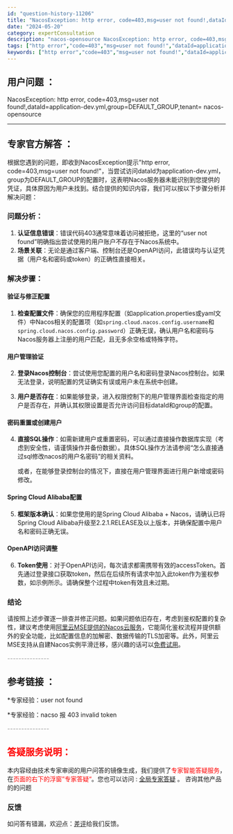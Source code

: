 ```yaml
---
id: "question-history-11206"
title: "NacosException: http error, code=403,msg=user not found!,dataId=application-dev.yml,group=DEFAULT_GROUP,tenant= nacos-opensource"
date: "2024-05-20"
category: expertConsultation
description: "nacos-opensource NacosException: http error, code=403,msg=user not found!,dataId=application-dev.yml,group=DEFAULT_GROUP,tenant="
tags: ["http error","code=403","msg=user not found!","dataId=application-dev.yml","group=DEFAULT_GROUP","tenant="]
keywords: ["http error","code=403","msg=user not found!","dataId=application-dev.yml","group=DEFAULT_GROUP","tenant="]
---
```


## 用户问题 ： 
 NacosException: http error, code=403,msg=user not found!,dataId=application-dev.yml,group=DEFAULT_GROUP,tenant= nacos-opensource 

---------------
## 专家官方解答 ：

根据您遇到的问题，即收到NacosException提示"http error, code=403,msg=user not found!"，当尝试访问dataId为application-dev.yml，group为DEFAULT_GROUP的配置时，这表明Nacos服务器未能识别到您提供的凭证，具体原因为用户未找到。结合提供的知识内容，我们可以按以下步骤分析并解决问题：

### 问题分析：
1. **认证信息错误**：错误代码403通常意味着访问被拒绝，这里的“user not found”明确指出尝试使用的用户账户不存在于Nacos系统中。
2. **场景关联**：无论是通过客户端、控制台还是OpenAPI访问，此错误均与认证凭据（用户名和密码或token）的正确性直接相关。

### 解决步骤：
#### 验证与修正配置
1. **检查配置文件**：确保您的应用程序配置（如application.properties或yaml文件）中Nacos相关的配置项（如`spring.cloud.nacos.config.username`和`spring.cloud.nacos.config.password`）正确无误，确认用户名和密码与Nacos服务器上注册的用户匹配，且无多余空格或特殊字符。
   
#### 用户管理验证
2. **登录Nacos控制台**：尝试使用您配置的用户名和密码登录Nacos控制台。如果无法登录，说明配置的凭证确实有误或用户未在系统中创建。
   
3. **用户是否存在**：如果能够登录，进入权限控制下的用户管理界面检查指定的用户是否存在，并确认其权限设置是否允许访问目标dataId和group的配置。
   
#### 密码重置或创建用户
4. **直接SQL操作**：如需新建用户或重置密码，可以通过直接操作数据库实现（考虑到安全性，请谨慎操作并备份数据）。具体SQL操作方法请参阅“怎么直接通过sql修改nacos的用户名密码”的相关资料。
   
   或者，在能够登录控制台的情况下，直接在用户管理界面进行用户新增或密码修改。

#### Spring Cloud Alibaba配置
5. **框架版本确认**：如果您使用的是Spring Cloud Alibaba + Nacos，请确认已将Spring Cloud Alibaba升级至2.2.1.RELEASE及以上版本，并确保配置中用户名和密码正确无误。

#### OpenAPI访问调整
6. **Token使用**：对于OpenAPI访问，每次请求都需携带有效的accessToken。首先通过登录接口获取token，然后在后续所有请求中加入此token作为鉴权参数，如示例所示。请确保整个过程中token有效且未过期。

### 结论
请按照上述步骤逐一排查并修正问题。如果问题依旧存在，考虑到鉴权配置的复杂性，建议考虑使用[阿里云MSE提供的Nacos云服务](https://www.aliyun.com/product/aliware/mse?spm=nacos.cloud.topbar.0.0.0)，它能简化鉴权流程并提供额外的安全功能，比如配置信息的加解密、数据传输的TLS加密等。此外，阿里云MSE支持从自建Nacos实例平滑迁移，感兴趣的话可以[免费试用](https://free.aliyun.com/?searchKey=nacos&spm=nacos.cloud.topbar.0.0.0)。


<font color="#949494">---------------</font> 


## 参考链接 ：

*专家经验：user not found 
 
 *专家经验：nacso 报 403 invalid token 


 <font color="#949494">---------------</font> 
 


## <font color="#FF0000">答疑服务说明：</font> 

本内容经由技术专家审阅的用户问答的镜像生成，我们提供了<font color="#FF0000">专家智能答疑服务</font>，在<font color="#FF0000">页面的右下的浮窗”专家答疑“</font>。您也可以访问 : [全局专家答疑](https://opensource.alibaba.com/chatBot) 。 咨询其他产品的的问题

### 反馈
如问答有错漏，欢迎点：[差评](https://ai.nacos.io/user/feedbackByEnhancerGradePOJOID?enhancerGradePOJOId=13936)给我们反馈。
